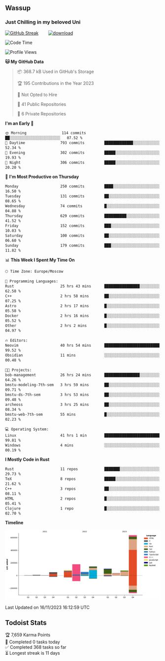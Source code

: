 ## Wassup 
### Just Chilling in my beloved Uni 

<!--
-->

[![GitHub Streak](http://github-readme-streak-stats.herokuapp.com?user=archeoss&theme=shades-of-purple&hide_border=true&date_format=j%20M%5B%20Y%5D)](https://git.io/streak-stats)&nbsp;&nbsp;&nbsp;&nbsp;&nbsp;&nbsp;&nbsp;&nbsp;[![download](https://user-images.githubusercontent.com/68448737/147796309-d8b65b1d-4dde-40d9-b03a-2b42aaa6cd43.jpeg)
](http://bmstu.ru/)

<!--START_SECTION:waka-->
![Code Time](http://img.shields.io/badge/Code%20Time-2%2C070%20hrs%2032%20mins-blue)

![Profile Views](http://img.shields.io/badge/Profile%20Views-0-blue)

**🐱 My GitHub Data** 

> 📦 368.7 kB Used in GitHub's Storage 
 > 
> 🏆 195 Contributions in the Year 2023
 > 
> 🚫 Not Opted to Hire
 > 
> 📜 41 Public Repositories 
 > 
> 🔑 6 Private Repositories 
 > 
**I'm an Early 🐤** 

```text
🌞 Morning                114 commits         ██░░░░░░░░░░░░░░░░░░░░░░░   07.52 % 
🌆 Daytime                793 commits         █████████████░░░░░░░░░░░░   52.34 % 
🌃 Evening                302 commits         █████░░░░░░░░░░░░░░░░░░░░   19.93 % 
🌙 Night                  306 commits         █████░░░░░░░░░░░░░░░░░░░░   20.20 % 
```
📅 **I'm Most Productive on Thursday** 

```text
Monday                   250 commits         ████░░░░░░░░░░░░░░░░░░░░░   16.50 % 
Tuesday                  131 commits         ██░░░░░░░░░░░░░░░░░░░░░░░   08.65 % 
Wednesday                74 commits          █░░░░░░░░░░░░░░░░░░░░░░░░   04.88 % 
Thursday                 629 commits         ██████████░░░░░░░░░░░░░░░   41.52 % 
Friday                   152 commits         ███░░░░░░░░░░░░░░░░░░░░░░   10.03 % 
Saturday                 100 commits         ██░░░░░░░░░░░░░░░░░░░░░░░   06.60 % 
Sunday                   179 commits         ███░░░░░░░░░░░░░░░░░░░░░░   11.82 % 
```


📊 **This Week I Spent My Time On** 

```text
🕑︎ Time Zone: Europe/Moscow

💬 Programming Languages: 
Rust                     25 hrs 43 mins      ████████████████░░░░░░░░░   62.58 % 
C++                      2 hrs 58 mins       ██░░░░░░░░░░░░░░░░░░░░░░░   07.25 % 
Astro                    2 hrs 17 mins       █░░░░░░░░░░░░░░░░░░░░░░░░   05.58 % 
Docker                   2 hrs 16 mins       █░░░░░░░░░░░░░░░░░░░░░░░░   05.52 % 
Other                    2 hrs 2 mins        █░░░░░░░░░░░░░░░░░░░░░░░░   04.97 % 

🔥 Editors: 
Neovim                   40 hrs 54 mins      █████████████████████████   99.52 % 
Obsidian                 11 mins             ░░░░░░░░░░░░░░░░░░░░░░░░░   00.48 % 

🐱‍💻 Projects: 
bob-management           26 hrs 24 mins      ████████████████░░░░░░░░░   64.26 % 
bmstu-modeling-7th-sem   3 hrs 59 mins       ██░░░░░░░░░░░░░░░░░░░░░░░   09.71 % 
bmstu-ds-7th-sem         3 hrs 53 mins       ██░░░░░░░░░░░░░░░░░░░░░░░   09.48 % 
archeoss                 3 hrs 25 mins       ██░░░░░░░░░░░░░░░░░░░░░░░   08.34 % 
bmstu-web-7th-sem        55 mins             █░░░░░░░░░░░░░░░░░░░░░░░░   02.23 % 

💻 Operating System: 
Linux                    41 hrs 1 min        █████████████████████████   99.81 % 
Windows                  4 mins              ░░░░░░░░░░░░░░░░░░░░░░░░░   00.19 % 
```

**I Mostly Code in Rust** 

```text
Rust                     11 repos            ███████░░░░░░░░░░░░░░░░░░   29.73 % 
TeX                      8 repos             █████░░░░░░░░░░░░░░░░░░░░   21.62 % 
C++                      3 repos             ██░░░░░░░░░░░░░░░░░░░░░░░   08.11 % 
HTML                     2 repos             █░░░░░░░░░░░░░░░░░░░░░░░░   05.41 % 
Clojure                  1 repo              █░░░░░░░░░░░░░░░░░░░░░░░░   02.70 % 
```



**Timeline**

![Lines of Code chart](https://raw.githubusercontent.com/archeoss/archeoss/master/assets/bar_graph.png)


 Last Updated on 16/11/2023 16:12:59 UTC
<!--END_SECTION:waka-->

## Todoist Stats

<!-- TODO-IST:START -->
🏆  7,659 Karma Points           
🌸  Completed 0 tasks today           
✅  Completed 368 tasks so far           
⏳  Longest streak is 11 days
<!-- TODO-IST:END -->
